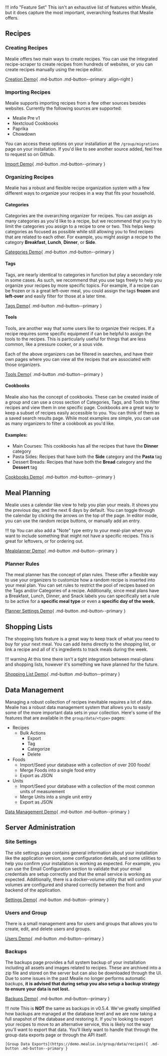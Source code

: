 !!! info "Feature Set"
    This isn't an exhaustive list of features within Mealie, but it does capture the most important, overarching features that Mealie offers.


## Recipes

### Creating Recipes

Mealie offers two main ways to create recipes. You can use the integrated recipe-scraper to create recipes from hundreds of websites, or you can create recipes manually using the recipe editor.

[Creation Demo](https://demo.mealie.io/r/create/url){ .md-button .md-button--primary .align-right }

### Importing Recipes

Mealie supports importing recipes from a few other sources besides websites. Currently the following sources are supported:

- Mealie Pre v1
- Nextcloud Cookbooks
- Paprika
- Chowdown

You can access these options on your installation at the `/group/migrations` page on your installation. If you'd like to see another source added, feel free to request so on Github.


[Import Demo](https://demo.mealie.io/group/migrations){ .md-button .md-button--primary }


### Organizing Recipes

Mealie has a robust and flexible recipe organization system with a few different ways to organize your recipes in a way that fits your household.

#### Categories


Categories are the overarching organizer for recipes. You can assign as many categories as you'd like to a recipe, but we recommend that you try to limit the categories you assign to a recipe to one or two. This helps keep categories as focused as possible while still allowing you to find recipes that are related to each other. For example, you might assign a recipe to the category **Breakfast**, **Lunch**, **Dinner**, or **Side**.

[Categories Demo](https://demo.mealie.io/recipes/categories){ .md-button .md-button--primary }

#### Tags

Tags, are nearly identical to categories in function but play a secondary role in some cases. As such, we recommend that you use tags freely to help you organize your recipes by more specific topics. For example, if a recipe can be frozen or is a great left-over meal, you could assign the tags **frozen** and **left-over** and easily filter for those at a later time.

[Tags Demo](https://demo.mealie.io/recipes/tags){ .md-button .md-button--primary }

#### Tools

Tools, are another way that some users like to organize their recipes. If a recipe requires some specific equipment if can be helpful to assign the tools to the recipes. This is particularly useful for things that are less common, like a pressure cooker, or a sous vide.

Each of the above organizers can be filtered in searches, and have their own pages where you can view all the recipes that are associated with those organizers.

[Tools Demo](https://demo.mealie.io/recipes/tools){ .md-button .md-button--primary }

#### Cookbooks

Mealie also has the concept of cookbooks. These can be created inside of a group and can use a cross section of Categories, Tags, and Tools to filter recipes and view them in one specific page. Cookbooks are a great way to keep a subset of recipes easily accessible to you. You can think of them as a saved search results page. While most examples are simple, you can use as many organizers to filter a cookbook as you'd like.

#### Examples:

- Main Courses: This cookbooks has all the recipes that have the **Dinner** category
- Pasta Sides: Recipes that have both the **Side** category and the **Pasta** tag
- Dessert Breads: Recipes that have both the **Bread** category and the **Dessert** tag

[Cookbooks Demo](https://demo.mealie.io/group/cookbooks){ .md-button .md-button--primary }

## Meal Planning

Mealie uses a calendar like view to help you plan your meals. It shows you the previous day, and the next 6 days by default. You can toggle through the calendar by clicking the arrows on the top of the page. In editor mode, you can use the random recipe buttons, or manually add an entry.

!!! tip
    You can also add a "Note" type entry to your meal-plan when you want to include something that might not have a specific recipes. This is great for leftovers, or for ordering out.

[Mealplanner Demo](https://demo.mealie.io/group/mealplan/planner/view){ .md-button .md-button--primary }

### Planner Rules

The meal planner has the concept of plan rules. These offer a flexible way to use your organizers to customize how a random recipe is inserted into your meal plan. You can set rules to restrict the pool of recipes based on the Tags and/or Categories of a recipe. Additionally, since meal plans have a Breakfast, Lunch, Dinner, and Snack labels you can specifically set a rule to be active for a **specific meal type** or even a **specific day of the week.**

[Planner Settings Demo](https://demo.mealie.io/group/mealplan/settings){ .md-button .md-button--primary }

## Shopping Lists

The shopping lists feature is a great way to keep track of what you need to buy for your next meal. You can add items directly to the shopping list, or link a recipe and all of it's ingredients to track meals during the week.

!!! warning
    At this time there isn't a tight integration between meal-plans and shopping lists, however it's something we have planned for the future.


[Shopping List Demo](https://demo.mealie.io/shopping-lists){ .md-button .md-button--primary }


## Data Management

Managing a robust collection of recipes inevitable requires a lot of data. Mealie has a robust data management system that allows you to easily some of the more important data sets in your collection. Here's some of the features that are available in the `group/data/<type>` pages:

- Recipes
    - Bulk Actions
        - Export
        - Tag
        - Categorize
        - Delete
- Foods
    - Import/Seed your database with a collection of over 200 foods!
    - Merge Foods into a single food entry
    - Export as JSON
- Units
    - Import/Seed your database with a collection of the most common units of measurement
    - Merge Units into a single unit entry
    - Export as JSON

[Data Management Demo](https://demo.mealie.io/group/data/foods){ .md-button .md-button--primary }

## Server Administration

### Site Settings

The site settings page contains general information about your installation like the application version, some configuration details, and some utilities to help you confirm your installation is working as expected. For example, you can use the Email Configuration section to validate that your email credentials are setup correctly and that the email service is working as expected. Additionally, there is a docker-volume utility that will confirm your volumes are configured and shared correctly between the front and backend of the application.

[Settings Demo](https://demo.mealie.io/admin/site-settings){ .md-button .md-button--primary }

### Users and Group

There is a small management area for users and groups that allows you to create, edit, and delete users and groups.

[Users Demo](https://demo.mealie.io/admin/manage/users){ .md-button .md-button--primary }

### Backups

The backups page provides a full system backup of your installation including all assets and images related to recipes. These are archived into a zip file and stored on the server but can also be downloaded through the UI. Due to some issues in the past Mealie no longer performs automatic backups, **it is advised that during setup you also setup a backup strategy to ensure your data is not lost.**


[Backups Demo](https://demo.mealie.io/admin/backups){ .md-button .md-button--primary }


!!! note
    This is **NOT** the same as backups in v0.5.4. We've greatly simplified how backups are managed at the database level and we are now taking a full snapshot of the database and restoring it. If you're looking to export your recipes to move to an alternative service, this is likely not the way you'll want to export that data. You'll likely want to handle that through the group data exports page or through the API itself.

    [Group Data Exports](https://demo.mealie.io/group/data/recipes){ .md-button .md-button--primary }
